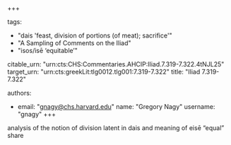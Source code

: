 +++

tags:
- "dais &#39;feast, division of portions (of meat); sacrifice&#39;"
- "A Sampling of Comments on the Iliad"
- "isos/isē ‘equitable’"

citable_urn: "urn:cts:CHS:Commentaries.AHCIP:Iliad.7.319-7.322.4tNJL25"
target_urn: "urn:cts:greekLit:tlg0012.tlg001:7.319-7.322"
title: "Iliad 7.319-7.322"

authors:
- email: "gnagy@chs.harvard.edu"
  name: "Gregory Nagy"
  username: "gnagy"
+++

<p>analysis of the notion of division latent in dais and meaning of eisē “equal” share</p>